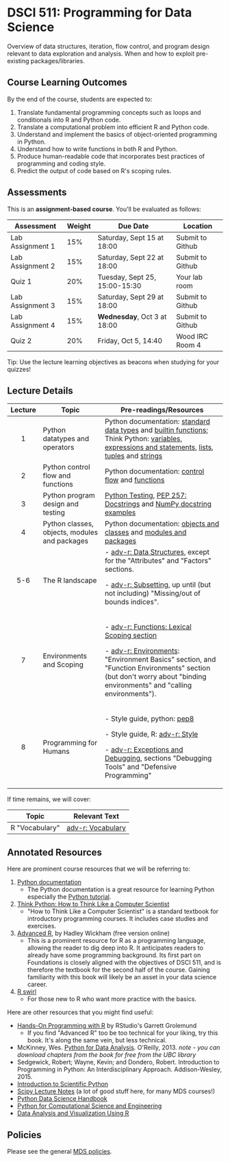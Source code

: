 # DSCI 511: Programming for Data Science

Overview of data structures, iteration, flow control, and program design relevant to data exploration and analysis. When and how to exploit pre-existing packages/libraries.


## Course Learning Outcomes

By the end of the course, students are expected to:

1. Translate fundamental programming concepts such as loops and conditionals into R and Python code.
2. Translate a computational problem into efficient R and Python code.
3. Understand and implement the basics of object-oriented programming in Python. 
4. Understand how to write functions in both R and Python.
5. Produce human-readable code that incorporates best practices of programming and coding style. 
6. Predict the output of code based on R's scoping rules. 

## Assessments

This is an __assignment-based course__. You'll be evaluated as follows:

| Assessment       | Weight  | Due Date         | Location |
|------------------|---------|------------------|----------|
| Lab Assignment 1 | 15%     | Saturday, Sept 15 at 18:00 | Submit to Github |
| Lab Assignment 2 | 15%     | Saturday, Sept 22 at 18:00 | Submit to Github |
| Quiz 1           | 20%     | Tuesday, Sept 25, 15:00-15:30   | Your lab room | 
| Lab Assignment 3 | 15%     | Saturday, Sept 29 at 18:00 | Submit to Github |
| Lab Assignment 4 | 15%     | **Wednesday**, Oct 3 at 18:00     | Submit to Github |
| Quiz 2           | 20%     | Friday, Oct 5, 14:40 | Wood IRC Room 4 |

Tip: Use the lecture learning objectives as beacons when studying for your quizzes!


## Lecture Details

| Lecture | Topic | Pre-readings/Resources |
|:-------:|-------|--------------|
| 1 | Python datatypes and operators | Python documentation: [standard data types](https://docs.python.org/3/library/stdtypes.html) and [builtin functions](https://docs.python.org/3/library/functions.html); Think Python: [variables, expressions and statements](http://greenteapress.com/thinkpython/html/thinkpython003.html), [lists](http://greenteapress.com/thinkpython/html/thinkpython011.html), [tuples](http://greenteapress.com/thinkpython/html/thinkpython013.html) and [strings](http://greenteapress.com/thinkpython/html/thinkpython009.html) |
| 2 | Python control flow and functions | Python documentation: [control flow](https://docs.python.org/3/tutorial/controlflow.html) and [functions](https://docs.python.org/3/tutorial/controlflow.html#defining-functions) |
| 3 | Python program design and testing | [Python Testing](http://pythontesting.net/start-here/), [PEP 257: Docstrings](https://www.python.org/dev/peps/pep-0257/) and [NumPy docstring examples](https://sphinxcontrib-napoleon.readthedocs.io/en/latest/example_numpy.html) |
| 4 | Python classes, objects, modules and packages | Python documentation: [objects and classes](https://docs.python.org/3/tutorial/classes.html) and [modules and packages](https://docs.python.org/3/tutorial/modules.html) |
| 5-6 | The R landscape | - [adv-r: Data Structures](http://adv-r.had.co.nz/Data-structures.html), except for the "Attributes" and "Factors" sections. <p> - [adv-r: Subsetting](http://adv-r.had.co.nz/Subsetting.html), up until (but not including) "Missing/out of bounds indices". |
| 7 | Environments and Scoping | <p> - [adv-r: Functions: Lexical Scoping section](http://adv-r.had.co.nz/Functions.html#lexical-scoping) <p> - [adv-r: Environments](http://adv-r.had.co.nz/Environments.html): "Environment Basics" section, and "Function Environments" section (but don't worry about "binding environments" and "calling environments"). |
| 8 | Programming for Humans | <p> - Style guide, python: [pep8](https://www.python.org/dev/peps/pep-0008/) <p> - Style guide, R: [adv-r: Style](http://adv-r.had.co.nz/Style.html) <p> - [adv-r: Exceptions and Debugging](http://adv-r.had.co.nz/Exceptions-Debugging.html), sections "Debugging Tools" and "Defensive Programming" |

If time remains, we will cover:

| Topic | Relevant Text |
|-------|-------------|
| R "Vocabulary" | [adv-r: Vocabulary](http://adv-r.had.co.nz/Vocabulary.html) |

## Annotated Resources

Here are prominent course resources that we will be referring to:

1. [Python documentation](https://docs.python.org/3/index.html)
	- The Python documentation is a great resource for learning Python especially the [Python tutorial](https://docs.python.org/3/tutorial/index.html). 
2. [Think Python: How to Think Like a Computer Scientist](https://greenteapress.com/wp/think-python/)
	- "How to Think Like a Computer Scientist" is a standard textbook for introductory programming courses. It includes case studies and exercises.
3. [Advanced R](http://adv-r.had.co.nz/), by Hadley Wickham (free version online)
	- This is a prominent resource for R as a programming language, allowing the reader to dig deep into R. It anticipates readers to already have some programming background. Its first part on Foundations is closely aligned with the objectives of DSCI 511, and is therefore the textbook for the second half of the course. Gaining familiarity with this book will likely be an asset in your data science career.
4. [R swirl](https://swirlstats.com/)
	- For those new to R who want more practice with the basics.

Here are other resources that you might find useful:

* [Hands-On Programming with R](https://d1b10bmlvqabco.cloudfront.net/attach/ighbo26t3ua52t/igp9099yy4v10/igz7vp4w5su9/OReilly_HandsOn_Programming_with_R_2014.pdf) by RStudio's Garrett Grolemund
	- If you find "Advanced R" too be too technical for your liking, try this book. It's along the same vein, but less technical. 
* McKinney, Wes. [Python for Data Analysis](http://webcat1.library.ubc.ca/vwebv/holdingsInfo?searchId=1382036&recCount=10&recPointer=0&bibId=7430458). O'Reilly, 2013. *note - you can download chapters from the book for free from the UBC library*
* Sedgewick, Robert; Wayne, Kevin; and Dondero, Robert. Introduction to Programming in Python:  An Interdisciplinary Approach. Addison-Wesley, 2015.
* [Introduction to Scientific Python](https://web.stanford.edu/~arbenson/cme193.html)
* [Scipy Lecture Notes](http://www.scipy-lectures.org/) (a lot of good stuff here, for many MDS courses!)
* [Python Data Science Handbook](https://github.com/jakevdp/PythonDataScienceHandbook)
* [Python for Computational Science and Engineering](http://www.southampton.ac.uk/~fangohr/training/python/pdfs/Python-for-Computational-Science-and-Engineering.pdf)
* [Data Analysis and Visualization Using R](http://varianceexplained.org/RData/)



## Policies

Please see the general [MDS policies](https://ubc-mds.github.io/policies/).
